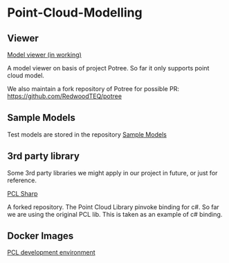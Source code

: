 # Point-Cloud-Modelling

## Viewer

[Model viewer (in working)](./app/model-viewer-web/)

A model viewer on basis of project Potree. So far it only supports point cloud model.

We also maintain a fork repository of Potree for possible PR: https://github.com/RedwoodTEQ/potree

## Sample Models

Test models are stored in the repository [Sample Models](https://github.com/RedwoodTEQ/sample-model)

## 3rd party library

Some 3rd party libraries we might apply in our project in future, or just for reference.

[PCL Sharp](https://github.com/RedwoodTEQ/PclSharp)

A forked repository. The Point Cloud Library pinvoke binding for c#.
So far we are using the original PCL lib. This is taken as an example of c# binding.

## Docker Images

[PCL development environment](./docker-images/pcl-dev-docker/)